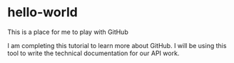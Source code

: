 # hello-world
This is a place for me to play with GitHub

I am completing this tutorial to learn more about GitHub. I will be using this tool to write the technical documentation for our API work.

